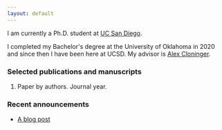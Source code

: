 ```yaml
---
layout: default
---
```


I am currently a Ph.D. student at [UC San Diego](math.ucsd.edu). 

I completed my Bachelor's degree at the University of Oklahoma in 2020 and since then I have been here at UCSD. My advisor is [Alex Cloninger](https://sites.google.com/ucsd.edu/alexandercloninger/home).

### Selected publications and manuscripts

1. Paper by authors. Journal year.

### Recent announcements

* [A blog post](/blog_posts/p001_test.md)